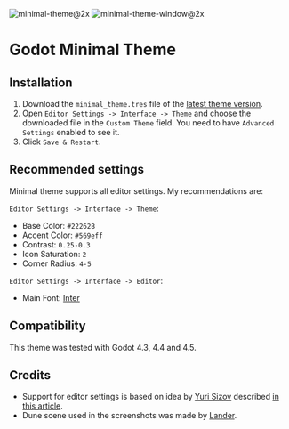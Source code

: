![minimal-theme@2x](https://github.com/user-attachments/assets/3758a87b-84d9-4556-9f06-31632762e690)
![minimal-theme-window@2x](https://github.com/user-attachments/assets/1ffab3b3-958c-493b-bff4-06be51438642)


# Godot Minimal Theme

## Installation

1. Download the `minimal_theme.tres` file of the [latest theme version](https://github.com/passivestar/godot-minimal-theme/releases/latest).
2. Open `Editor Settings -> Interface -> Theme` and choose the downloaded file in the `Custom Theme` field. You need to have `Advanced Settings` enabled to see it.
3. Click `Save & Restart`.

## Recommended settings

Minimal theme supports all editor settings. My recommendations are:

`Editor Settings -> Interface -> Theme`:

- Base Color: `#22262B`
- Accent Color: `#569eff`
- Contrast: `0.25-0.3`
- Icon Saturation: `2`
- Corner Radius: `4-5`

`Editor Settings -> Interface -> Editor`:

- Main Font: [Inter](https://rsms.me/inter/)

## Compatibility

This theme was tested with Godot 4.3, 4.4 and 4.5.

## Credits

- Support for editor settings is based on idea by [Yuri Sizov](https://github.com/YuriSizov) described [in this article](https://humnom.net/thoughts/6765836d-make-smarter-editor-themes-in-godot.html).
- Dune scene used in the screenshots was made by [Lander](https://www.landervanregenmortel.com/).
